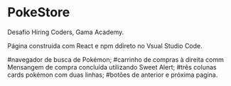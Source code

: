 # PokeStore


Desafio Hiring Coders, Gama Academy.

Página construida com React e npm ddireto no Vsual Studio Code.

#navegador de busca de Pokémon;
#carrinho de compras à direita comm Mensangem de compra concluída utilizando Sweet Alert;
#três colunas cards pokémon com duas  linhas;
#botões de anterior e próxima pagina.
